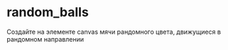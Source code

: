 # random_balls
Создайте на элементе canvas мячи рандомного цвета, движущиеся в рандомном направлении
